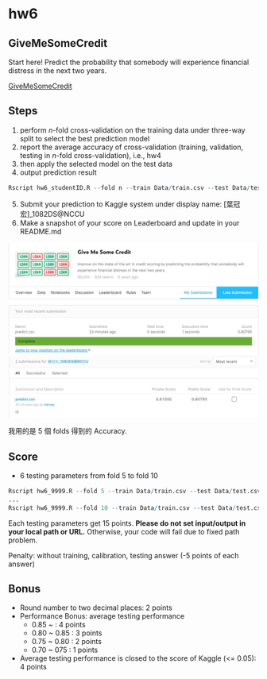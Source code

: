 # hw6

## GiveMeSomeCredit

Start here! Predict the probability that somebody will experience financial distress in the next two years.

[GiveMeSomeCredit](https://www.kaggle.com/c/GiveMeSomeCredit/overview)

## Steps

1. perform *n*-fold cross-validation on the training data under three-way split to select the best prediction model
2. report the average accuracy of cross-validation (training, validation, testing in *n*-fold cross-validation), i.e., hw4
3. then apply the selected model on the test data
4. output prediction result

```R
Rscript hw6_studentID.R --fold n --train Data/train.csv --test Data/test.csv --report performance.csv --predict predict.csv
```

5. Submit your prediction to Kaggle system under display name: [葉冠宏]_1082DS@NCCU
6. Make a snapshot of your score on Leaderboard and update in your README.md

![GiveMeSomeCreditLeaderBoard](score1.png)
![GiveMeSomeCreditLeaderBoard](score2.png)

我用的是 5 個 folds 得到的 Accuracy.
## Score

* 6 testing parameters from fold 5 to fold 10

```R
Rscript hw6_9999.R --fold 5 --train Data/train.csv --test Data/test.csv --report performance1.csv --predict predict.csv
...
Rscript hw6_9999.R --fold 10 --train Data/train.csv --test Data/test.csv --report performance6.csv --predict predict.csv
```
Each testing parameters get 15 points.
**Please do not set input/output in your local path or URL.** 
Otherwise, your code will fail due to fixed path problem.

Penalty: without training, calibration, testing answer (-5 points of each answer)

## Bonus
* Round number to two decimal places: 2 points
* Performance Bonus: average testing performance
  * 0.85 ~ : 4 points
  * 0.80 ~ 0.85 : 3 points
  * 0.75 ~ 0.80 : 2 points
  * 0.70 ~ 075 : 1 points
* Average testing performance is closed to the score of Kaggle (<= 0.05): 4 points
